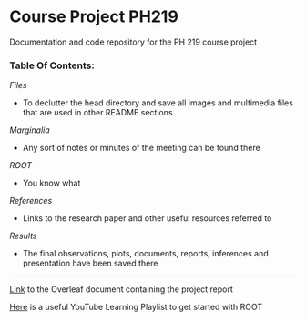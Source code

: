 # Course Project PH219
Documentation and code repository for the PH 219 course project

### Table Of Contents:

*Files*
 - To declutter the head directory and save all images and multimedia files that are used in other README sections
 
*Marginalia*
 - Any sort of notes or minutes of the meeting can be found there
 
*ROOT*
 - You know what
 
*References*
 - Links to the research paper and other useful resources referred to
 
*Results*
 - The final observations, plots, documents, reports, inferences and presentation have been saved there

- - - -

[Link](https://www.overleaf.com/read/bsmnjtskbbjr) to the Overleaf document containing the project report

[Here](https://www.youtube.com/playlist?list=PLJZI0Nq8pgrScd_mR_ruxXD7N8dxFZtXv) is a useful YouTube Learning Playlist to get started with ROOT
